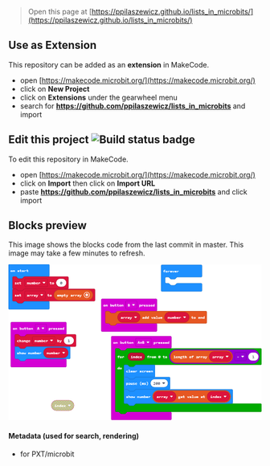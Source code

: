 
> Open this page at [https://ppilaszewicz.github.io/lists_in_microbits/](https://ppilaszewicz.github.io/lists_in_microbits/)

## Use as Extension

This repository can be added as an **extension** in MakeCode.

* open [https://makecode.microbit.org/](https://makecode.microbit.org/)
* click on **New Project**
* click on **Extensions** under the gearwheel menu
* search for **https://github.com/ppilaszewicz/lists_in_microbits** and import

## Edit this project ![Build status badge](https://github.com/ppilaszewicz/lists_in_microbits/workflows/MakeCode/badge.svg)

To edit this repository in MakeCode.

* open [https://makecode.microbit.org/](https://makecode.microbit.org/)
* click on **Import** then click on **Import URL**
* paste **https://github.com/ppilaszewicz/lists_in_microbits** and click import

## Blocks preview

This image shows the blocks code from the last commit in master.
This image may take a few minutes to refresh.

![A rendered view of the blocks](https://github.com/ppilaszewicz/lists_in_microbits/raw/master/.github/makecode/blocks.png)

#### Metadata (used for search, rendering)

* for PXT/microbit
<script src="https://makecode.com/gh-pages-embed.js"></script><script>makeCodeRender("{{ site.makecode.home_url }}", "{{ site.github.owner_name }}/{{ site.github.repository_name }}");</script>
